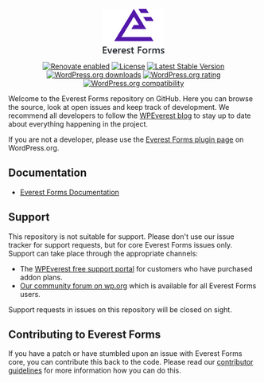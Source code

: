 <p align="center"><a href="https://everestforms.net/"><img src=".github/logo.png" alt="Everest Forms"></a></p>

<p align="center">
  <a href="https://renovateapp.com/"><img src="https://img.shields.io/badge/renovate-enabled-brightgreen.svg" alt="Renovate enabled"></a>
  <a href="https://www.gnu.org/licenses/gpl-3.0.html"><img src="https://img.shields.io/badge/license-GPL--3.0%2B-orange.svg" alt="License"></a>
  <a href="https://wordpress.org/plugins/everest-forms/"><img src="https://img.shields.io/wordpress/plugin/v/everest-forms.svg" alt="Latest Stable Version"></a>
  <a href="https://wordpress.org/plugins/everest-forms/advanced/"><img src="https://img.shields.io/wordpress/plugin/dt/everest-forms.svg" alt="WordPress.org downloads"></a>
  <a href="https://wordpress.org/support/plugin/everest-forms/reviews/"><img src="https://img.shields.io/wordpress/plugin/r/everest-forms.svg" alt="WordPress.org rating"></a>
  <a href="https://wordpress.org/plugins/everest-forms/"><img src="https://img.shields.io/wordpress/plugin/tested/everest-forms.svg" alt="WordPress.org compatibility"></a>
</p>

Welcome to the Everest Forms repository on GitHub. Here you can browse the source, look at open issues and keep track of development. We recommend all developers to follow the [WPEverest blog](https://wpeverest.com/blog/) to stay up to date about everything happening in the project.

If you are not a developer, please use the [Everest Forms plugin page](https://wordpress.org/plugins/everest-forms/) on WordPress.org.

## Documentation
* [Everest Forms Documentation](https://docs.everestforms.net/docs/)

## Support
This repository is not suitable for support. Please don't use our issue tracker for support requests, but for core Everest Forms issues only. Support can take place through the appropriate channels:

* The [WPEverest free support portal](https://everestforms.net/support/) for customers who have purchased addon plans.
* [Our community forum on wp.org](https://wordpress.org/support/plugin/everest-forms) which is available for all Everest Forms users.

Support requests in issues on this repository will be closed on sight.

## Contributing to Everest Forms
If you have a patch or have stumbled upon an issue with Everest Forms core, you can contribute this back to the code. Please read our [contributor guidelines](.github/CONTRIBUTING.md) for more information how you can do this.
